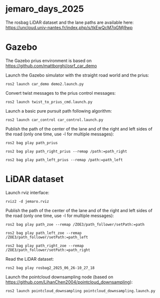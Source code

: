 # jemaro_days_2025

The rosbag LiDAR dataset and the lane paths are available here: https://uncloud.univ-nantes.fr/index.php/s/tkEwQcM7qGMj9wp 

# Gazebo
The Gazebo prius environment is based on https://github.com/mattborghi/osrf_car_demo

Launch the Gazebo simulator with the straight road world and the prius:
```
ros2 launch car_demo demo2.launch.py
```

Convert twist messages to the prius control messages:
```
ros2 launch twist_to_prius_cmd.launch.py
```

Launch a basic pure pursuit path following algorithm:
```
ros2 launch car_control car_control.launch.py
```

Publish the path of the center of the lane and of the right and left sides of the road (only one time, use -l for multiple messages):
```
ros2 bag play path_prius
```
```
ros2 bag play path_right_prius --remap /path:=path_right
```
```
ros2 bag play path_left_prius --remap /path:=path_left
```

# LiDAR dataset

Launch rviz interface:
```
rviz2 -d jemaro.rviz
```

Publish the path of the center of the lane and of the right and left sides of the road (only one time, use -l for multiple messages):
```
ros2 bag play path_zoe --remap /ZOE3/path_follower/setPath:=path
```
```
ros2 bag play path_left_zoe --remap /ZOE3/path_follower/setPath:=path_left
```
```
ros2 bag play path_right_zoe --remap /ZOE3/path_follower/setPath:=path_right
```

Read the LiDAR dataset:
```
ros2 bag play rosbag2_2025_06_26-10_27_18
```

Launch the pointcloud downsampling node (based on https://github.com/LihanChen2004/pointcloud_downsampling):
```
ros2 launch pointcloud_downsampling pointcloud_downsampling.launch.py
```




